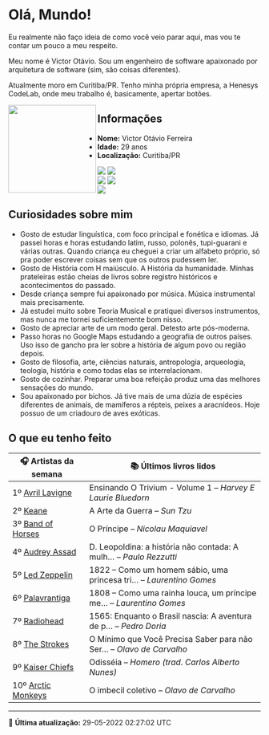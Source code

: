 # Olá, Mundo!

Eu realmente não faço ideia de como você veio parar aqui, mas vou te contar um pouco a meu respeito.

Meu nome é Victor Otávio. Sou um engenheiro de software apaixonado por arquitetura de software (sim, são coisas diferentes).

Atualmente moro em Curitiba/PR. Tenho minha própria empresa, a Henesys CodeLab, onde meu trabalho é, basicamente, apertar botões.

<img align="left" src="https://github.com/vctrtvfrrr/vctrtvfrrr/raw/master/octocat.png" alt="" width="175" />

## Informações

- **Nome:** Victor Otávio Ferreira
- **Idade:** 29 anos
- **Localização:** Curitiba/PR

[![](https://img.shields.io/badge/LinkedIn-victorotavio-blue)](https://www.linkedin.com/in/victorotavio/) [![](https://img.shields.io/badge/Twitter-@vctrtvfrrr-blue)](https://twitter.com/vctrtvfrrr)  
[![](https://img.shields.io/badge/GitHub-vctrtvfrrr-24292e)](https://github.com/vctrtvfrrr) [![](https://img.shields.io/badge/GitLab-vctrtvfrrr-ec5d16)](https://gitlab.com/vctrtvfrrr)  
[![](https://img.shields.io/badge/Email-victor@otavioferreira.com.br-red)](mailto:victor@otavioferreira.com.br)  

## Curiosidades sobre mim

-   Gosto de estudar linguística, com foco principal e fonética e idiomas. Já passei horas e horas estudando latim, russo, polonês, tupi-guarani e várias outras. Quando criança eu cheguei a criar um alfabeto próprio, só pra poder escrever coisas sem que os outros pudessem ler.
-   Gosto de História com H maiúsculo. A História da humanidade. Minhas prateleiras estão cheias de livros sobre registro históricos e acontecimentos do passado.
-   Desde criança sempre fui apaixonado por música. Música instrumental mais precisamente.
-   Já estudei muito sobre Teoria Musical e pratiquei diversos instrumentos, mas nunca me tornei suficientemente bom nisso.
-   Gosto de apreciar arte de um modo geral. Detesto arte pós-moderna.
-   Passo horas no Google Maps estudando a geografia de outros países. Uso isso de gancho pra ler sobre a história de algum povo ou região depois.
-   Gosto de filosofia, arte, ciências naturais, antropologia, arqueologia, teologia, história e como todas elas se interrelacionam.
-   Gosto de cozinhar. Preparar uma boa refeição produz uma das melhores sensações do mundo.
-   Sou apaixonado por bichos. Já tive mais de uma dúzia de espécies diferentes de animais, de mamiferos a répteis, peixes a aracnídeos. Hoje possuo de um criadouro de aves exóticas.


## O que eu tenho feito

|                     🎧 Artistas da semana                      |                      📚 Últimos livros lidos                      |
|----------------------------------------------------------------|-------------------------------------------------------------------|
| 1º [Avril Lavigne](https://www.last.fm/music/Avril+Lavigne)    | Ensinando O Trivium - Volume 1	–	_Harvey E Laurie Bluedorn_         |
| 2º [Keane](https://www.last.fm/music/Keane)                    | A Arte da Guerra	–	_Sun Tzu_                                        |
| 3º [Band of Horses](https://www.last.fm/music/Band+of+Horses)  | O Príncipe	–	_Nicolau Maquiavel_                                    |
| 4º [Audrey Assad](https://www.last.fm/music/Audrey+Assad)      | D. Leopoldina: a história não contada: A mulh…	–	_Paulo Rezzutti_   |
| 5º [Led Zeppelin](https://www.last.fm/music/Led+Zeppelin)      | 1822 – Como um homem sábio, uma princesa tri…	–	_Laurentino Gomes_  |
| 6º [Palavrantiga](https://www.last.fm/music/Palavrantiga)      | 1808 – Como uma rainha louca, um príncipe me…	–	_Laurentino Gomes_  |
| 7º [Radiohead](https://www.last.fm/music/Radiohead)            | 1565: Enquanto o Brasil nascia: A aventura de p…	–	_Pedro Doria_    |
| 8º [The Strokes](https://www.last.fm/music/The+Strokes)        | O Mínimo que Você Precisa Saber para não Ser…	–	_Olavo de Carvalho_ |
| 9º [Kaiser Chiefs](https://www.last.fm/music/Kaiser+Chiefs)    | Odisséia	–	_Homero (trad. Carlos Alberto Nunes)_                    |
| 10º [Arctic Monkeys](https://www.last.fm/music/Arctic+Monkeys) | O imbecil coletivo	–	_Olavo de Carvalho_                            |


---

🚀 **Última atualização:** 29-05-2022 02:27:02 UTC